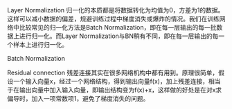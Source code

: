 Layer Normalization
归一化的本质都是将数据转化为均值为0，方差为1的数据。这样可以减小数据的偏差，规避训练过程中梯度消失或爆炸的情况。我们在训练网络中比较常见的归一化方法是Batch Normalization，即在每一层输出的每一批数据上进行归一化。而Layer Normalization与BN稍有不同，即在每一层输出的每一个样本上进行归一化。

Batch Normalization

Residual connection
残差连接其实在很多网络机构中都有用到。原理很简单，假设一个输入向量x，经过一个网络结构，得到输出向量f(x)，加上残差连接，相当于在输出向量中加入输入向量，即输出结构变为f(x)+x，这样做的好处是在对x求偏导时，加入一项常数项1，避免了梯度消失的问题。